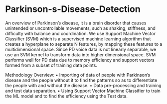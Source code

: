 # Parkinson-s-Disease-Detection

An overview of Parkinson’s disease, it is a brain disorder that causes unintended or uncontrollable movements, such as shaking, stiffness, and difficulty with balance and coordination.
We use Support Machine Vector Classifier (SVM) which is a supervised machine learning algorithm that creates a hyperplane to separate N features, by mapping these features to a multidimensional space. Since PD voice data is not linearly separable, we use an SVM kernel to transform data into higher dimensional space. SVM performs well for PD data due to memory efficiency and support vectors formed from a subset of training data points.

Methodology Overview: 
•	Importing of data of people with Parkinson’s disease and the people without it to find the patterns so as to differentiate the people with and without the disease.
•	Data pre-processing and training and test data separation.
•	Using Support Vector Machine Classifier to train the ML model and to find the efficiency using the Test data.
